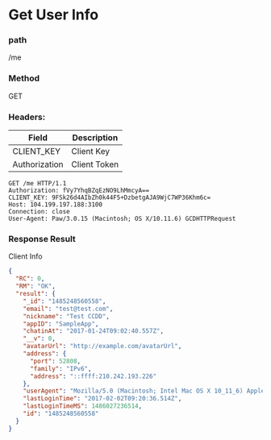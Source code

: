 # Get User Info
### path
/me

### Method
GET

### Headers:

| Field         | Description  |
| ------------- | ------------ |
| CLIENT_KEY    | Client Key   |
| Authorization | Client Token |


```
GET /me HTTP/1.1
Authorization: fVy7YhqBZqEzNO9LhMmcyA==
CLIENT_KEY: 9FSk26d4AIbZh0k44F5+DzbetgAJA9WjC7WP36Khm6c=
Host: 104.199.197.188:3100
Connection: close
User-Agent: Paw/3.0.15 (Macintosh; OS X/10.11.6) GCDHTTPRequest

```

### Response Result
Client Info

```json
{
  "RC": 0,
  "RM": "OK",
  "result": {
    "_id": "1485248560558",
    "email": "test@test.com",
    "nickname": "Test CCDD",
    "appID": "SampleApp",
    "chatinAt": "2017-01-24T09:02:40.557Z",
    "__v": 0,
    "avatarUrl": "http://example.com/avatarUrl",
    "address": {
      "port": 52808,
      "family": "IPv6",
      "address": "::ffff:210.242.193.226"
    },
    "userAgent": "Mozilla/5.0 (Macintosh; Intel Mac OS X 10_11_6) AppleWebKit/537.36 (KHTML, like Gecko) Chrome/55.0.2883.95 Safari/537.36",
    "lastLoginTime": "2017-02-02T09:20:36.514Z",
    "lastLoginTimeMS": 1486027236514,
    "id": "1485248560558"
  }
}
```